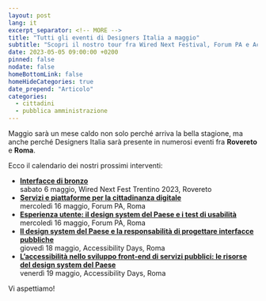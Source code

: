 ```yaml
---
layout: post
lang: it
excerpt_separator: <!-- MORE -->
title: "Tutti gli eventi di Designers Italia a maggio"
subtitle: "Scopri il nostro tour fra Wired Next Festival, Forum PA e Accessibility Days"
date: 2023-05-05 09:00:00 +0200
pinned: false
nodate: false
homeBottomLink: false
homeHideCategories: true
date_prepend: "Articolo"
categories:
  - cittadini
  - pubblica amministrazione
---
```


<!-- MORE -->
Maggio sarà un mese caldo non solo perché arriva la bella stagione, ma anche perché Designers Italia sarà presente in numerosi eventi fra **Rovereto** e **Roma**.

Ecco il calendario dei nostri prossimi interventi:
- **[Interfacce di bronzo](https://prossima.designers.italia.it/community/eventi/20230506-wired-next-fest-trentino-2023-interfacce-di-bronzo)**  
  sabato 6 maggio, Wired Next Fest Trentino 2023, Rovereto
- **[Servizi e piattaforme per la cittadinanza digitale](https://prossima.designers.italia.it/community/eventi/20230516-forum-pa-2023-servizi-e-piattaforme-per-la-cittadinanza-digitale)**  
  mercoledì 16 maggio, Forum PA, Roma
- **[Esperienza utente: il design system del Paese e i test di usabilità](https://prossima.designers.italia.it/community/eventi/20230516-forum-pa-2023-esperienza-utente-il-design-system-del-paese-e-i-test-di-usabilita)**  
  mercoledì 16 maggio, Forum PA, Roma
- **[Il design system del Paese e la responsabilità di progettare interfacce pubbliche](https://prossima.designers.italia.it/community/eventi/20230518-accessibility-days-2023-il-design-system-del-paese-e-la-responsabilita-di-progettare-interfacce-pubbliche)**  
  giovedì 18 maggio, Accessibility Days, Roma
- **[L’accessibilità nello sviluppo front-end di servizi pubblici: le risorse del design system del Paese](https://prossima.designers.italia.it/community/eventi/20230519-accessibility-days-2023-l-accessibilita-nello-sviluppo-front-end-di-servizi-pubblici-le-risorse-del-design-system-del-paese)**  
  venerdì 19 maggio, Accessibility Days, Roma

Vi aspettiamo!
